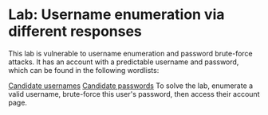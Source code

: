 # **Lab: Username enumeration via different responses**
This lab is vulnerable to username enumeration and password brute-force attacks. It has an account with a predictable username and password, which can be found in the following wordlists:

[Candidate usernames](./usernames)
[Candidate passwords](./passwords)
To solve the lab, enumerate a valid username, brute-force this user's password, then access their account page.
